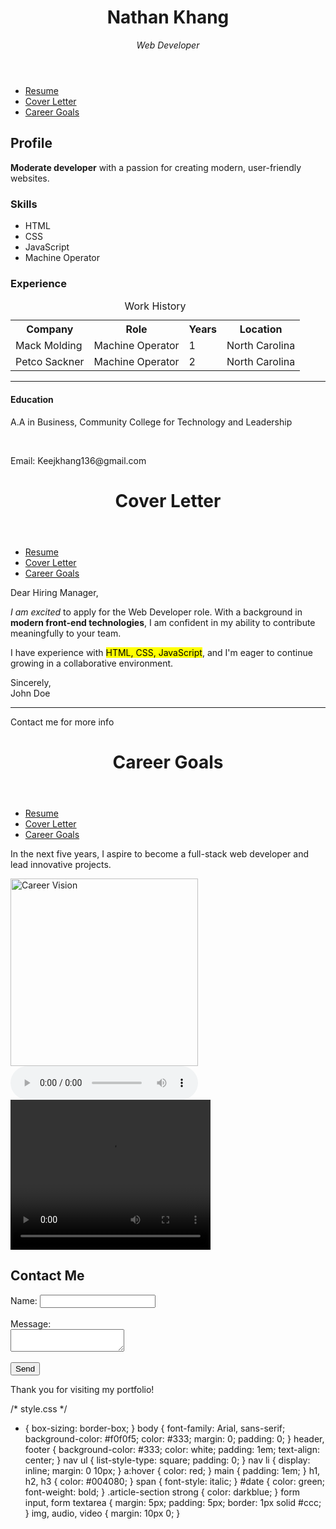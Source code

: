 <!-- Folder Structure:
portfolio/
├── index.html (Resume)
├── cover-letter.html
├── career-goals.html
├── style.css
├── assets/
│   ├── image.jpg
│   ├── audio.mp3
│   └── video.mp4
-->

<!-- index.html -->
<!DOCTYPE html>
<html lang="en">
<head>
    <meta charset="UTF-8">
    <meta name="viewport" content="width=device-width, initial-scale=1.0">
    <title>My Resume</title>
    <link rel="stylesheet" href="style.css">
    <script>
        window.onload = function() {
            const dateDiv = document.getElementById("date");
            const today = new Date();
            dateDiv.textContent = today.toDateString();
            console.log("Resume page loaded on", today);
        };
    </script>
</head>
<body>
    <header>
        <h1>Nathan Khang </h1>
        <p><em>Web Developer</em></p>
    </header>
    <nav>
        <ul>
            <li><a href="index.html">Resume</a></li>
            <li><a href="cover-letter.html">Cover Letter</a></li>
            <li><a href="career-goals.html">Career Goals</a></li>
        </ul>
    </nav>
    <main>
        <section>
            <h2>Profile</h2>
            <p><strong>Moderate developer</strong> with a passion for creating modern, user-friendly websites.</p>
        </section>
        <section>
            <h3>Skills</h3>
            <ul>
                <li>HTML</li>
                <li>CSS</li>
                <li>JavaScript</li>
                <li>Machine Operator</li>
            </ul>
        </section>
        <section>
            <h3>Experience</h3>
            <table>
                <caption>Work History</caption>
                <tr><th>Company</th><th>Role</th><th>Years</th><th>Location</th></tr>
                <tr><td>Mack Molding</td><td>Machine Operator</td><td>1</td><td>North Carolina</td></tr>
                <tr><td>Petco Sackner</td><td>Machine Operator</td><td>2</td><td>North Carolina</td></tr>  
            </table>
        </section>
        <hr>
        <section>
            <article>
                <h4>Education</h4>
                <p>A.A in Business, Community College for Technology and Leadership</p>
            </article>
        </section>
        <br>
        <div id="date"></div>
    </main>
    <footer>
        <p><span>Email:</span> Keejkhang136@gmail.com</p>
    </footer>
</body>
</html>

<!-- cover-letter.html -->
<!DOCTYPE html>
<html lang="en">
<head>
    <meta charset="UTF-8">
    <title>Cover Letter</title>
    <link rel="stylesheet" href="style.css">
</head>
<body>
    <header><h1>Cover Letter</h1></header>
    <nav>
        <ul>
            <li><a href="index.html">Resume</a></li>
            <li><a href="cover-letter.html">Cover Letter</a></li>
            <li><a href="career-goals.html">Career Goals</a></li>
        </ul>
    </nav>
    <main>
        <section>
            <article>
                <p>Dear Hiring Manager,</p>
                <p><em>I am excited</em> to apply for the Web Developer role. With a background in <strong>modern front-end technologies</strong>, I am confident in my ability to contribute meaningfully to your team.</p>
                <p>I have experience with <mark>HTML, CSS, JavaScript</mark>, and I'm eager to continue growing in a collaborative environment.</p>
                <p>Sincerely,<br><span>John Doe</span></p>
            </article>
        </section>
        <hr>
    </main>
    <footer>
        <p>Contact me for more info</p>
    </footer>
</body>
</html>

<!-- career-goals.html -->
<!DOCTYPE html>
<html lang="en">
<head>
    <meta charset="UTF-8">
    <title>Career Goals</title>
    <link rel="stylesheet" href="style.css">
</head>
<body>
    <header><h1>Career Goals</h1></header>
    <nav>
        <ul>
            <li><a href="index.html">Resume</a></li>
            <li><a href="cover-letter.html">Cover Letter</a></li>
            <li><a href="career-goals.html">Career Goals</a></li>
        </ul>
    </nav>
    <main>
        <p>In the next five years, I aspire to become a full-stack web developer and lead innovative projects.</p>
        <img src="assets/image.jpg" alt="Career Vision" width="300">
        <audio controls>
            <source src="assets/audio.mp3" type="audio/mp3">
        </audio>
        <video width="320" height="240" controls>
            <source src="assets/video.mp4" type="video/mp4">
        </video>
        <form>
            <h2>Contact Me</h2>
            <label for="name">Name:</label>
            <input type="text" id="name" name="name"><br><br>
            <label for="message">Message:</label><br>
            <textarea id="message" name="message"></textarea><br><br>
            <input type="submit" value="Send">
        </form>
    </main>
    <footer>
        <p>Thank you for visiting my portfolio!</p>
    </footer>
</body>
</html>

/* style.css */
* {
    box-sizing: border-box;
}
body {
    font-family: Arial, sans-serif;
    background-color: #f0f0f5;
    color: #333;
    margin: 0;
    padding: 0;
}
header, footer {
    background-color: #333;
    color: white;
    padding: 1em;
    text-align: center;
}
nav ul {
    list-style-type: square;
    padding: 0;
}
nav li {
    display: inline;
    margin: 0 10px;
}
a:hover {
    color: red;
}
main {
    padding: 1em;
}
h1, h2, h3 {
    color: #004080;
}
span {
    font-style: italic;
}
#date {
    color: green;
    font-weight: bold;
}
.article-section strong {
    color: darkblue;
}
form input, form textarea {
    margin: 5px;
    padding: 5px;
    border: 1px solid #ccc;
}
img, audio, video {
    margin: 10px 0;
}
